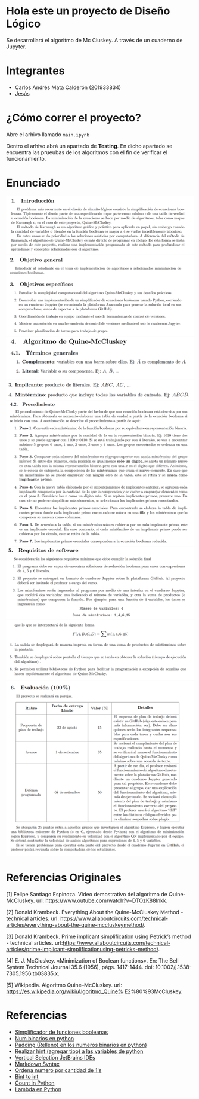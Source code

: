# Hola este un proyecto de Diseño Lógico

Se desarrollará el algoritmo de Mc Cluskey. A través de un cuaderno de Jupyter.


# Integrantes 
- Carlos Andrés Mata Calderón (201933834)
- Jesús 

# ¿Cómo correr el proyecto?

Abre el arhivo llamado ``main.ipynb``

Dentro el arhivo abrá un apartado de **Testing**. En dicho apartado
se encuentra las prueubas de los algoritmos con el fin de verificar el funcionamiento.

# Enunciado

![](images/enunciado_0.png)
![](images/enunciado_1.png)
![](images/enunciado_2.png)
![](images/enunciado_3.png)
![](images/enunciado_4.png)
![](images/enunciado_5.png)
![](images/enunciado_6.png)
![](images/enunciado_7.png) 

# Referencias Originales

[1] Felipe Santiago Espinoza. Video demostrativo del algoritmo de Quine-McCluskey. url: https://www.outube.com/watch?v=DTOzK88Inkk.

[2] Donald Krambeck. Everything About the Quine-McCluskey Method - technical articles. url: https://www.allaboutcircuits.com/technical-articles/everything-about-the-quine-mccluskeymethod/.

[3] Donald Krambeck. Prime implicant simplification using Petrick’s method - technical articles. url:https://www.allaboutcircuits.com/technical-articles/prime-implicant-simplificationusing-petricks-method/.

[4] E. J. McCluskey. «Minimization of Boolean functions». En: The Bell System Technical Journal 35.6
(1956), págs. 1417-1444. doi: 10.1002/j.1538-7305.1956.tb03835.x.

[5] Wikipedia. Algoritmo Quine–McCluskey. url: https://es.wikipedia.org/wiki/Algoritmo_Quine%
E2%80%93McCluskey.

# Referencias
- [Simplificador de funciones booleanas](http://tma.main.jp/logic/index_en.html)
- [Num binarios en python](https://www.w3schools.com/python/ref_func_bin.asp#:~:text=The%20bin()%20function%20returns,start%20with%20the%20prefix%200b%20.)
- [Padding (Relleno) en los numeros binarios en python)](https://stackoverflow.com/questions/16926130/convert-to-binary-and-keep-leading-zeros)
- [Realizar hint (agregar tipo) a las variables de python](https://docs.python.org/3/library/typing.html)
- [Vertical Selection JetBrains IDEs](https://georgik.rocks/intellij-idea-vertical-text-block-selection/)
- [Markdown Syntax](https://gist.github.com/cuonggt/9b7d08a597b167299f0d)
- [Ordena numero por cantidad de 1's](https://www.tutorialspoint.com/program-to-sort-numbers-based-on-1-count-in-their-binary-representation-in-python)
- [Bint to int](https://stackoverflow.com/questions/8928240/convert-base-2-binary-number-string-to-int)
- [Count in Python](https://www.w3schools.com/python/ref_list_count.asp)
- [Lambda en Python](https://www.w3schools.com/python/python_lambda.asp)
